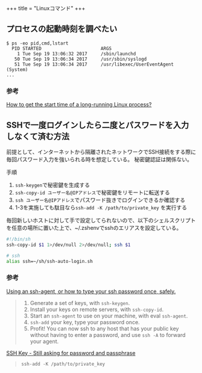 +++
title = "Linuxコマンド"
+++

## プロセスの起動時刻を調べたい

```shell
$ ps -eo pid,cmd,lstart
  PID STARTED                      ARGS
    1 Tue Sep 19 13:06:32 2017     /sbin/launchd
   50 Tue Sep 19 13:06:34 2017     /usr/sbin/syslogd
   51 Tue Sep 19 13:06:34 2017     /usr/libexec/UserEventAgent (System)
...
```

### 参考

[How to get the start time of a long-running Linux process?](https://stackoverflow.com/questions/5731234/how-to-get-the-start-time-of-a-long-running-linux-process)

## SSHで一度ログインしたら二度とパスワードを入力しなくて済む方法

前提として、インターネットから隔離されたネットワークでSSH接続をする際に毎回パスワード入力を強いられる時を想定している。
秘密鍵認証は関係ない。

手順

1. `ssh-keygen`で秘密鍵を生成する
2. `ssh-copy-id ユーザー名@IPアドレス`で秘密鍵をリモートに転送する 
3. `ssh ユーザー名@IPアドレス`でパスワード抜きでログインできるか確認する
4. 1-3を実施しても駄目なら`ssh-add -K /path/to/private_key` を実行する 

毎回新しいホストに対して手で設定してられないので、以下のシェルスクリプトを任意の場所に置いた上で、~/.zshenvでsshのエリアスを設定している。

```bash
#!/bin/sh
ssh-copy-id $1 1>/dev/null 2>/dev/null; ssh $1
```

```bash
# ssh
alias ssh=~/sh/ssh-auto-login.sh
```



### 参考

[Using an ssh-agent, or how to type your ssh password once, safely.](http://rabexc.org/posts/using-ssh-agent)

> 1. Generate a set of keys, with `ssh-keygen`.
> 2. Install your keys on remote servers, with `ssh-copy-id`.
> 3. Start an `ssh-agent` to use on your machine, with eval `ssh-agent`.
> 4. `ssh-add` your key, type your password once.
> 5. Profit! You can now ssh to any host that has your public key without having to enter a password, and use `ssh -A` to forward your agent.

[SSH Key - Still asking for password and passphrase](https://stackoverflow.com/questions/21095054/ssh-key-still-asking-for-password-and-passphrase)

> `ssh-add -K /path/to/private_key`